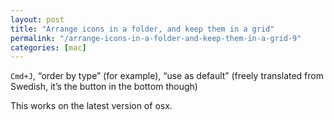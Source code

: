 ```yaml
---
layout: post
title: "Arrange icons in a folder, and keep them in a grid"
permalink: "/arrange-icons-in-a-folder-and-keep-them-in-a-grid-9"
categories: [mac]
---
```


<code>Cmd+J</code>, “order by type” (for example), “use as default” (freely translated from Swedish, it’s the button in the bottom though)

This works on the latest version of osx.
